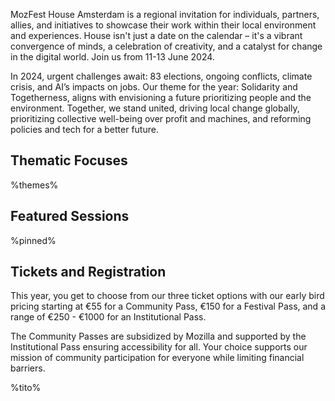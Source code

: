 <!-- This is the Plaza page when the visitor is NOT signed in -->

MozFest House Amsterdam is a regional invitation for individuals, partners, allies, and initiatives to showcase their work within their local environment and experiences. House isn't just a date on the calendar – it's a vibrant convergence of minds, a celebration of creativity, and a catalyst for change in the digital world. Join us from 11-13 June 2024.

In 2024, urgent challenges await: 83 elections, ongoing conflicts, climate crisis, and AI’s impacts on jobs. Our theme for the year: Solidarity and Togetherness, aligns with envisioning a future prioritizing people and the environment. Together, we stand united, driving local change globally, prioritizing collective well-being over profit and machines, and reforming policies and tech for a better future.

## Thematic Focuses

%themes%

## Featured Sessions

%pinned%

## Tickets and Registration

This year, you get to choose from our three ticket options with our early bird pricing starting at €55 for a Community Pass, €150 for a Festival Pass, and a range of €250 - €1000 for an Institutional Pass.

The Community Passes are subsidized by Mozilla and supported by the Institutional Pass ensuring accessibility for all. Your choice supports our mission of community participation for everyone while limiting financial barriers.

%tito%
